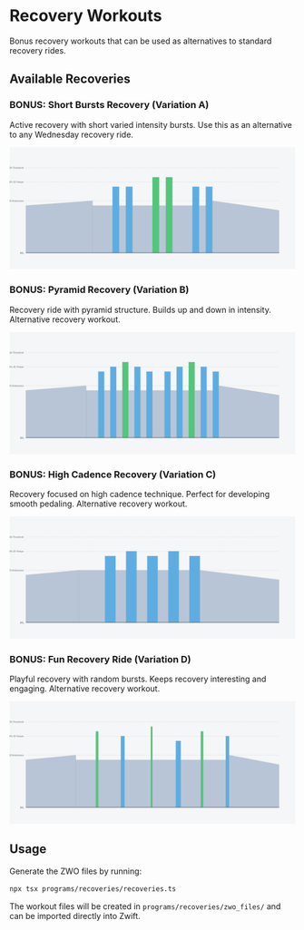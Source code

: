 # Recovery Workouts

Bonus recovery workouts that can be used as alternatives to standard recovery rides.

## Available Recoveries

### BONUS: Short Bursts Recovery (Variation A)
Active recovery with short varied intensity bursts. Use this as an alternative to any Wednesday recovery ride.

![Short Bursts Recovery](images/BONUS-Recovery_Variation_A.png)

### BONUS: Pyramid Recovery (Variation B)
Recovery ride with pyramid structure. Builds up and down in intensity. Alternative recovery workout.

![Pyramid Recovery](images/BONUS-Recovery_Variation_B.png)

### BONUS: High Cadence Recovery (Variation C)
Recovery focused on high cadence technique. Perfect for developing smooth pedaling. Alternative recovery workout.

![High Cadence Recovery](images/BONUS-Recovery_Variation_C.png)

### BONUS: Fun Recovery Ride (Variation D)
Playful recovery with random bursts. Keeps recovery interesting and engaging. Alternative recovery workout.

![Fun Recovery Ride](images/BONUS-Recovery_Variation_D.png)

## Usage

Generate the ZWO files by running:
```bash
npx tsx programs/recoveries/recoveries.ts
```

The workout files will be created in `programs/recoveries/zwo_files/` and can be imported directly into Zwift.
